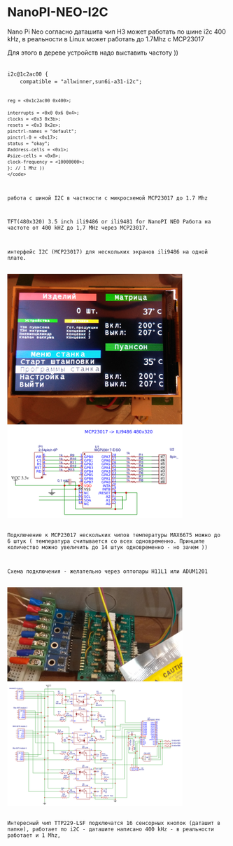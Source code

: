 # NanoPI-NEO-I2C
Nano Pi Neo согласно даташита чип H3  может работать по шине
i2c 400 kHz, в реальности в Linux может работать до 1.7Mhz c MCP23017

Для этого в дереве устройств надо выставить частоту ))

<code>
i2c@1c2ac00 {
	compatible = "allwinner,sun6i-a31-i2c";
	
	reg = <0x1c2ac00 0x400>;
	
	interrupts = <0x0 0x6 0x4>;
	clocks = <0x3 0x3b>;
	resets = <0x3 0x2e>;
	pinctrl-names = "default";
	pinctrl-0 = <0x17>;
	status = "okay";
	#address-cells = <0x1>;
	#size-cells = <0x0>;
	clock-frequency = <10000000>;
	}; // 1 Mhz ))
	</code>
работа с шиной I2C в частности с микросхемой MCP23017  до 1.7 Mhz

TFT(480x320) 3.5 inch ili9486 or ili9481  for NanoPI NEO
Работа на частоте от 400 kHZ до 1,7 MHz через MCP23017.


интерфейс I2C (MCP23017) для нескольких экранов ili9486
на одной плате.

<img src="/Datasheet/examplePanel_i2c_3_5_ili9486_small.jpg" width=400 >
<img src="/tft_i2c/Schematic_MCP23017-ili9486_Sheet-1_20190113144251.png" width=400 >


Подключение к MCP23017 нескольких чипов температуры MAX6675 можно до 6 штук (
температура считывается со всех одновременно.
Принципе количество можно увеличить до 14 штук одновременно - но зачем ))

Схема подключения - желательно через оптопары H11L1 или ADUM1201  

<img src="/Datasheet/example_i2c_MAX6675_4pcs_small.jpg" width=400 >
<img src="/thermo_i2c/Schematic_optoisilator_Sheet-1_20190113143345.png" width=400 >

Интересный чип TTP229-LSF  подключатся 16 сенсорных кнопок (даташит в папке), 
работает по i2C - даташите написано 400 kHz - в реальности работает и 1 Mhz,
